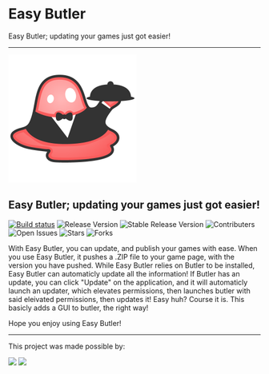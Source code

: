 # Easy Butler
Easy Butler; updating your games just got easier!

-----

![Butler Logo](https://raw.githubusercontent.com/TheCrafters001/Easy-Butler/master/Butler-Logo.png)

## Easy Butler; updating your games just got easier!
[![Build status](https://ci.appveyor.com/api/projects/status/jcq57w87weea18gp?svg=true)](https://ci.appveyor.com/project/TheCrafters001/easy-butler)
![Release Version](https://badgen.net/github/release/TheCrafters001/Easy-Butler)
![Stable Release Version](https://badgen.net/github/release/TheCrafters001/Easy-Butler/stable)
![Contributers](https://badgen.net/github/contributors/TheCrafters001/Easy-Butler)
![Open Issues](https://img.shields.io/github/issues/TheCrafters001/Easy-Butler.svg)
![Stars](https://img.shields.io/github/stars/TheCrafters001/Easy-Butler.svg)
![Forks](https://img.shields.io/github/forks/TheCrafters001/Easy-Butler.svg)

With Easy Butler, you can update, and publish your games with ease. When you use Easy Butler, it pushes a .ZIP file to your game page, with the version you have pushed. While Easy Butler relies on Butler to be installed, Easy Butler can automaticly update all the information! If Butler has an update, you can click "Update" on the application, and it will automaticly launch an updater, which elevates permissions, then launches butler with said eleivated permissions, then updates it! Easy huh? Course it is. This basicly adds a GUI to butler, the right way!

Hope you enjoy using Easy Butler!

-------
This project was made possible by:

[![](https://badgen.net/badge/GitHub/TheCrafters001/green?icon=github)](https://github.com/TheCrafters001?tab=repositories)
[![](https://img.shields.io/github/license/TheCrafters001/Easy-Butler.svg)](https://www.gnu.org/licenses/)
